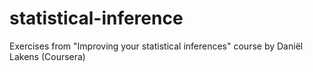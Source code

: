 # statistical-inference
Exercises from "Improving your statistical inferences" course by Daniël Lakens (Coursera)
